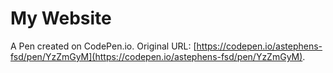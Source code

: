 # My Website

A Pen created on CodePen.io. Original URL: [https://codepen.io/astephens-fsd/pen/YzZmGyM](https://codepen.io/astephens-fsd/pen/YzZmGyM).


